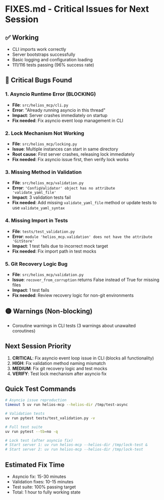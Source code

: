 # FIXES.md - Critical Issues for Next Session

## ✅ Working
- CLI imports work correctly
- Server bootstraps successfully 
- Basic logging and configuration loading
- 111/116 tests passing (96% success rate)

## 🔴 Critical Bugs Found

### 1. Asyncio Runtime Error (BLOCKING)
- **File**: `src/helios_mcp/cli.py` 
- **Error**: "Already running asyncio in this thread"
- **Impact**: Server crashes immediately on startup
- **Fix needed**: Fix asyncio event loop management in CLI

### 2. Lock Mechanism Not Working
- **File**: `src/helios_mcp/locking.py`
- **Issue**: Multiple instances can start in same directory
- **Root cause**: First server crashes, releasing lock immediately
- **Fix needed**: Fix asyncio issue first, then verify lock works

### 3. Missing Method in Validation
- **File**: `src/helios_mcp/validation.py`
- **Error**: `'ConfigValidator' object has no attribute 'validate_yaml_file'`
- **Impact**: 3 validation tests fail
- **Fix needed**: Add missing `validate_yaml_file` method or update tests to use `validate_yaml_syntax`

### 4. Missing Import in Tests
- **File**: `tests/test_validation.py`
- **Error**: `module 'helios_mcp.validation' does not have the attribute 'GitStore'`
- **Impact**: 1 test fails due to incorrect mock target
- **Fix needed**: Fix import path in test mocks

### 5. Git Recovery Logic Bug
- **File**: `src/helios_mcp/validation.py`
- **Issue**: `recover_from_corruption` returns False instead of True for missing files
- **Impact**: 1 test fails
- **Fix needed**: Review recovery logic for non-git environments

## 🟡 Warnings (Non-blocking)
- Coroutine warnings in CLI tests (3 warnings about unawaited coroutines)

## Next Session Priority
1. **CRITICAL**: Fix asyncio event loop issue in CLI (blocks all functionality)
2. **HIGH**: Fix validation method naming mismatch  
3. **MEDIUM**: Fix git recovery logic and test mocks
4. **VERIFY**: Test lock mechanism after asyncio fix

## Quick Test Commands
```bash
# Asyncio issue reproduction
timeout 5 uv run helios-mcp --helios-dir /tmp/test-async

# Validation tests
uv run pytest tests/test_validation.py -v

# Full test suite
uv run pytest --tb=no -q

# Lock test (after asyncio fix)
# Start server 1: uv run helios-mcp --helios-dir /tmp/lock-test &
# Start server 2: uv run helios-mcp --helios-dir /tmp/lock-test
```

## Estimated Fix Time
- Asyncio fix: 15-30 minutes
- Validation fixes: 10-15 minutes  
- Test suite: 100% passing target
- Total: 1 hour to fully working state